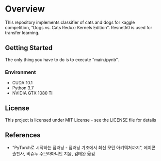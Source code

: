 # Overview
This repository implements classifier of cats and dogs for kaggle competition, "Dogs vs. Cats Redux: Kernels Edition". Resnet50 is used for transfer learning.



## Getting Started

The only thing you have to do is to execute "main.ipynb". 



### Environment

- CUDA 10.1
- Python 3.7
- NVIDIA GTX 1080 Ti



## License

This project is licensed under MIT License - see the LICENSE file for details



## References

- "PyTorch로 시작하는 딥러닝 - 딥러닝 기초에서 최신 모던 아키텍처까지",  에이콘출판사, 비슈누 수브라마니안 지음, 김태완 옮김